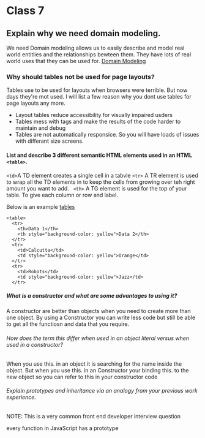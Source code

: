 # Class 7



## Explain why we need domain modeling.

We need Domain modeling allows us to easily describe and model real world entitlies and the relationships bewteen them. They have lots of real world uses that they can be used for. 
[Domain Modeling](https://github.com/codefellows/domain_modeling#domain-modeling)

### Why should tables not be used for page layouts?

Tables use to be used for layouts when browsers were terrible. But now days they're mot used. I will list a few reason why you dont use tables for page layouts any more.
- Layout tables reduce accessibility for visually impaired usders
- Tables mess with tags and make the results of the code harder to maintain and debug 
- Tables are not automatically responsice. So you will have loads of issues with differant size screens.

#### List and describe 3 different semantic HTML elements used in an HTML ```<table>```.

```<td>```A TD element creates a single cell in a tabvle 
```<tr>``` A TR element is used to wrap all the TD elements in to keep the cells from growing over teh right amount you want to add.
``` <th>```  A TG element is used for the top of your table. To give each column or row and label. 

Below is an example [tables](https://developer.mozilla.org/en-US/docs/Learn/HTML/Tables/Basics)

```
<table>
  <tr>
    <th>Data 1</th>
    <th style="background-color: yellow">Data 2</th>
  </tr>
  <tr>
    <td>Calcutta</td>
    <td style="background-color: yellow">Orange</td>
  </tr>
  <tr>
    <td>Robots</td>
    <td style="background-color: yellow">Jazz</td>
  </tr>

```


##### What is a constructor and what are some advantages to using it?

A constructor are better than objects when you need to create more than one object. By using a Constructor you can write less code but still be able to get all the functiosn and data that you require.

###### How does the term this differ when used in an object literal versus when used in a constructor?

When you use this. in an object it is searching for the name inside the object. But when you use this. in an Constructor your binding this. to the new object so you can refer to this in your constructor code 


###### Explain prototypes and inheritance via an analogy from your previous work experience.
NOTE: This is a very common front end developer interview question

every function in JavaScript has a prototype




